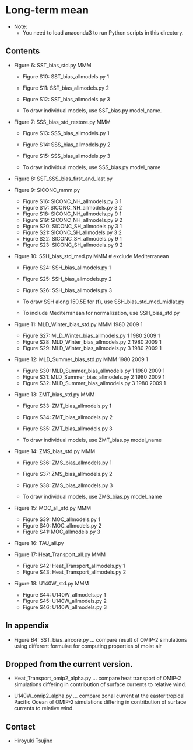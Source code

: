 Long-term mean
========

  * Note:
     - You need to load anaconda3 to run Python scripts in this directory.

Contents
--------

  * Figure 6: SST_bias_std.py MMM
     - Figure S10: SST_bias_allmodels.py 1 
     - Figure S11: SST_bias_allmodels.py 2
     - Figure S12: SST_bias_allmodels.py 3

     - To draw individual models, use SST_bias.py model_name.

  * Figure 7: SSS_bias_std_restore.py MMM
     - Figure S13: SSS_bias_allmodels.py 1 
     - Figure S14: SSS_bias_allmodels.py 2
     - Figure S15: SSS_bias_allmodels.py 3

     - To draw individual models, use SSS_bias.py model_name 

  * Figure 8: SST_SSS_bias_first_and_last.py

  * Figure 9: SICONC_mmm.py
     - Figure S16: SICONC_NH_allmodels.py 3 1
     - Figure S17: SICONC_NH_allmodels.py 3 2
     - Figure S18: SICONC_NH_allmodels.py 9 1
     - Figure S19: SICONC_NH_allmodels.py 9 2
     - Figure S20: SICONC_SH_allmodels.py 3 1
     - Figure S21: SICONC_SH_allmodels.py 3 2
     - Figure S22: SICONC_SH_allmodels.py 9 1
     - Figure S23: SICONC_SH_allmodels.py 9 2

  * Figure 10: SSH_bias_std_med.py MMM   # exclude Mediterranean
     - Figure S24: SSH_bias_allmodels.py 1
     - Figure S25: SSH_bias_allmodels.py 2
     - Figure S26: SSH_bias_allmodels.py 3

     - To draw SSH along 150.5E for (f), use SSH_bias_std_med_midlat.py
     - To include Mediterranean for normalization, use SSH_bias_std.py

  * Figure 11: MLD_Winter_bias_std.py MMM 1980 2009 1
     - Figure S27: MLD_Winter_bias_allmodels.py 1 1980 2009 1
     - Figure S28: MLD_Winter_bias_allmodels.py 2 1980 2009 1
     - Figure S29: MLD_Winter_bias_allmodels.py 3 1980 2009 1

  * Figure 12: MLD_Summer_bias_std.py MMM 1980 2009 1
     - Figure S30: MLD_Summer_bias_allmodels.py 1 1980 2009 1
     - Figure S31: MLD_Summer_bias_allmodels.py 2 1980 2009 1
     - Figure S32: MLD_Summer_bias_allmodels.py 3 1980 2009 1

  * Figure 13: ZMT_bias_std.py MMM
     - Figure S33: ZMT_bias_allmodels.py 1
     - Figure S34: ZMT_bias_allmodels.py 2
     - Figure S35: ZMT_bias_allmodels.py 3

     - To draw individual models, use ZMT_bias.py model_name 

  * Figure 14: ZMS_bias_std.py MMM
     - Figure S36: ZMS_bias_allmodels.py 1
     - Figure S37: ZMS_bias_allmodels.py 2
     - Figure S38: ZMS_bias_allmodels.py 3

     - To draw individual models, use ZMS_bias.py model_name 

  * Figure 15: MOC_all_std.py MMM
     - Figure S39: MOC_allmodels.py 1
     - Figure S40: MOC_allmodels.py 2
     - Figure S41: MOC_allmodels.py 3

  * Figure 16: TAU_all.py

  * Figure 17: Heat_Transport_all.py MMM
     - Figure S42: Heat_Transport_allmodels.py 1
     - Figure S43: Heat_Transport_allmodels.py 2

  * Figure 18: U140W_std.py MMM
     - Figure S44: U140W_allmodels.py 1
     - Figure S45: U140W_allmodels.py 2
     - Figure S46: U140W_allmodels.py 3


In appendix
--------

  * Figure B4: SST_bias_aircore.py
     ... compare result of OMIP-2 simulations using different formulae for computing properties of moist air



Dropped from the current version.
--------

  * Heat_Transport_omip2_alpha.py
     ... compare heat transport of OMIP-2 simulations differing in contribution of surface currents
         to relative wind.

  * U140W_omip2_alpha.py
     ... compare zonal current at the easter tropical Pacific Ocean of OMIP-2 simulations
         differing in contribution of surface currents to relative wind.


Contact
-------

  * Hiroyuki Tsujino
